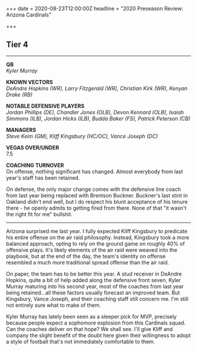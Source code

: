 +++
date = 2020-08-23T12:00:00Z
headline = "2020 Preseason Review: Arizona Cardinals"

+++
## Tier 4

***

**QB**  
_Kyler Murray_

**KNOWN VECTORS**  
_DeAndre Hopkins (WR), Larry Fitzgerald (WR), Christian Kirk (WR), Kenyan Drake (RB)_  
  
**NOTABLE DEFENSIVE PLAYERS**  
_Jordan Phillips (DE), Chandler Jones (OLB), Devon Kennard (OLB), Isaiah Simmons (ILB), Jordan Hicks (ILB), Budda Baker (FS), Patrick Peterson (CB)_  
  
**MANAGERS**  
_Steve Keim (GM), Kliff Kingsbury (HC/OC), Vance Joseph (DC)_

**VEGAS OVER/UNDER**  
7\.5

**COACHING TURNOVER**  
On offense, nothing significant has changed. Almost everybody from last year's staff has been retained.

On defense, the only major change comes with the defensive line coach from last year being replaced with Brentson Buckner. Buckner's last stint in Oakland didn't end well, but I do respect his blunt acceptance of his tenure there - he openly admits to getting fired from there. None of that "it wasn't the right fit for me" bullshit.

***

Arizona surprised me last year. I fully expected Kliff Kingsbury to predicate his entire offense on the air raid philosophy. Instead, Kingsbury took a more balanced approach, opting to rely on the ground game on roughly 40% of offensive plays. It's likely elements of the air raid were weaved into the playbook, but at the end of the day, the team's identity on offense resembled a much more traditional spread offense than the air raid.

On paper, the team has to be better this year. A stud receiver in DeAndre Hopkins, quite a bit of help added along the defensive front seven, Kyler Murray maturing into his second year, most of the coaches from last year being retained...all these factors usually forecast an improved team. But Kingsbury, Vance Joseph, and their coaching staff still concern me. I'm still not entirely sure what to make of them.

Kyler Murray has lately been seen as a sleeper pick for MVP, precisely because people expect a sophomore explosion from this Cardinals squad. Can the coaches deliver on that hope? We shall see. I'll give Kliff and company the slight benefit of the doubt here given their willingness to adopt a style of football that's not immediately comfortable to them.